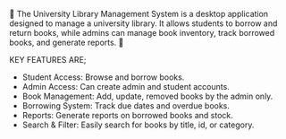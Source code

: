 🌸 The University Library Management System is a desktop application designed to manage a university library. It allows students to borrow and return books, while admins can manage book inventory, track borrowed books, and generate reports. 🌸

KEY FEATURES ARE;
- Student Access: Browse and borrow books.
- Admin Access: Can create admin and student accounts.
- Book Management: Add, update, removed books by the admin only.
- Borrowing System: Track due dates and overdue books.
- Reports: Generate reports on borrowed books and stock.
- Search & Filter: Easily search for books by title, id, or category.
